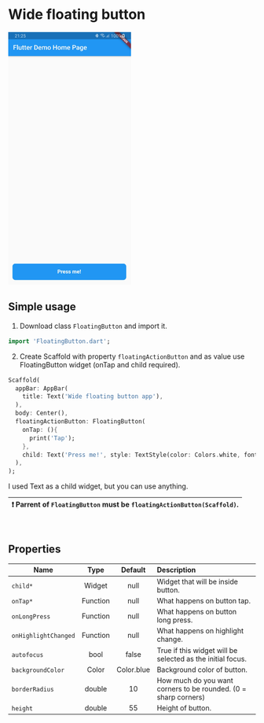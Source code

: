 # Wide floating button

<img width="250px" alt="Example" src="https://raw.githubusercontent.com/jakubchynoradsky/wide_floating_button/main/Screenshots/sc_example.jpg"/>

## Simple usage
1. Download class `FloatingButton` and import it.
```Dart
import 'FloatingButton.dart';
```
2. Create Scaffold with property `floatingActionButton` and as value use FloatingButton widget (onTap and child required).
```Dart
Scaffold(
  appBar: AppBar(
    title: Text('Wide floating button app'),
  ),
  body: Center(),
  floatingActionButton: FloatingButton(
    onTap: (){
      print('Tap');
    },
    child: Text('Press me!', style: TextStyle(color: Colors.white, fontSize: 16, fontWeight: FontWeight.bold)),
  ),
);
```
I used Text as a child widget, but you can use anything.

| :exclamation:  Parrent of `FloatingButton` must be `floatingActionButton(Scaffold)`.  |
|---------------------------------------------------------------------------------------|

<br>

## Properties

| Name          | Type          | Default | Description  |
| ------------- |:-------------:| :-------------:| :-----|
| `child*`        | Widget        |  null       |  Widget that will be inside button.  |
| `onTap*`        | Function      |  null       |  What happens on button tap.  |
| `onLongPress`   | Function      |  null       |  What happens on button long press.  |
| `onHighlightChanged` | Function |  null       |  What happens on highlight change.  |
| `autofocus`     | bool          |  false      |  True if this widget will be selected as the initial focus.  |
| `backgroundColor` | Color       |  Color.blue |  Background color of button.  |
| `borderRadius`  | double        |  10         |  How much do you want corners to be rounded. (0 = sharp corners)   |
| `height`        | double        |  55         |  Height of button.   |
